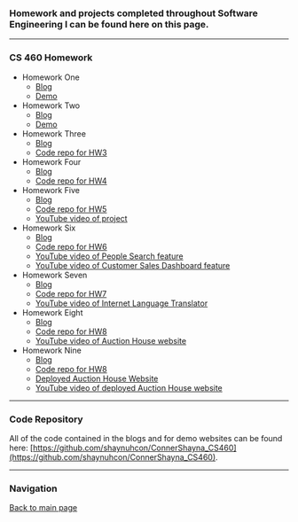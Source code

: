 ### Homework and projects completed throughout Software Engineering I can be found here on this page. 

---

### CS 460 Homework
* Homework One
  * [Blog](../HW1/README.md)
  * [Demo](https://shaynuhcon.github.io/ConnerShayna_CS460/HW1/index.html)
* Homework Two
  * [Blog](../HW2/README.md)
  * [Demo](https://shaynuhcon.github.io/ConnerShayna_CS460/HW2/index.html)
* Homework Three
  * [Blog](../HW3/README.md)
  * [Code repo for HW3](https://github.com/shaynuhcon/ConnerShayna_CS460/tree/master/HW3)
* Homework Four
  * [Blog](../HW4/README.md)
  * [Code repo for HW4](https://github.com/shaynuhcon/ConnerShayna_CS460/tree/master/HW4)
* Homework Five
  * [Blog](../HW5/README.md)
  * [Code repo for HW5](https://github.com/shaynuhcon/ConnerShayna_CS460/tree/master/HW5)
  * [YouTube video of project](https://youtu.be/lpgjOclANSk)
* Homework Six
  * [Blog](../HW6/README.md)
  * [Code repo for HW6](https://github.com/shaynuhcon/ConnerShayna_CS460/tree/master/HW6)
  * [YouTube video of People Search feature](https://youtu.be/7dAVCNjv-Ow)
  * [YouTube video of Customer Sales Dashboard feature](https://youtu.be/WkwDgWSmKSE)
* Homework Seven
  * [Blog](../HW7/README.md)
  * [Code repo for HW7](https://github.com/shaynuhcon/ConnerShayna_CS460/tree/master/HW7)
  * [YouTube video of Internet Language Translator](https://youtu.be/KFKtfWC4L2U)
* Homework Eight
  * [Blog](../HW8/README.md)
  * [Code repo for HW8](https://github.com/shaynuhcon/ConnerShayna_CS460/tree/master/HW8)
  * [YouTube video of Auction House website](https://youtu.be/qhaDcfE8eEY)
* Homework Nine
  * [Blog](../HW9/README.md)
  * [Code repo for HW8](https://github.com/shaynuhcon/ConnerShayna_CS460/tree/master/HW8)
  * [Deployed Auction House Website](http://connerhw8.azurewebsites.net/)  
  * [YouTube video of deployed Auction House website](https://youtu.be/NVZj5PWiIjs)


 ---

### Code Repository
All of the code contained in the blogs and for demo websites can be found here: [https://github.com/shaynuhcon/ConnerShayna_CS460](https://github.com/shaynuhcon/ConnerShayna_CS460).

---

### Navigation
[Back to main page](../README.md)
